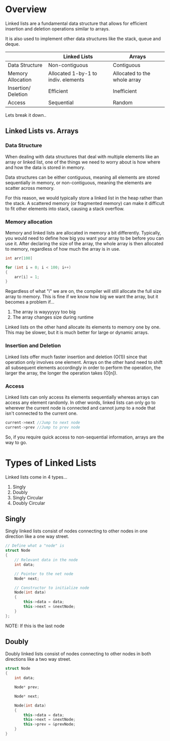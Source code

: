 # Overview

Linked lists are a fundamental data structure that allows for efficient insertion and deletion operations similar to arrays.  

It is also used to implement other data structures like the stack, queue and deque.

|                   |Linked Lists  |Arrays    |
|-------------------|--------------|----------|
|Data Structure     |Non-contiguous|Contiguous|
|Memory Allocation  |Allocated 1-by-1 to indiv. elements|Allocated to the whole array|
|Insertion/ Deletion|Efficient |Inefficient|
|Access             |Sequential|Random|

Lets break it down..

## Linked Lists vs. Arrays
### Data Structure

When dealing with data structures that deal with multiple elements like an array or linked list, one of the things we need to worry about is how where and how the data is stored in memory.

Data structures can be either contiguous, meaning all elements are stored sequentially in memory, or non-contiguous, meaning the elements are scatter across memory.

For this reason, we would typically store a linked list in the heap rather than the stack. A scattered memory (or fragmented memory) can make it difficult to fit other elements into stack, causing a stack overflow. 

### Memory allocation

Memory and linked lists are allocated in memory a bit differently. Typically, you would need to define how big you want your array to be before you can use it. After declaring the size of the array, the whole array is then allocated to memory, regardless of how much the array is in use.

```cpp
int arr[100]

for (int i = 0; i < 100; i++)
{
    arr[i] = 1;
}
```
Regardless of what "i" we are on, the compiler will still allocate the full size array to memory. This is fine if we know how big we want the array, but it becomes a problem if...

1. The array is wayyyyyy too big
2. The array changes size during runtime

Linked lists on the other hand allocate its elements to memory one by one. This may be slower, but it is much better for large or dynamic arrays. 

### Insertion and Deletion

Linked lists offer much faster insertion and deletion (O(1)) since that operation only involves one element. Arrays on the other hand need to shift all subsequent elements accordingly in order to perform the operation, the larger the array, the longer the operation takes (O[n]).

### Access

Linked lists can only access its elements sequentially whereas arrays can access any element randomly. In other words, linked lists can only go to wherever the current node is connected and cannot jump to a node that isn't connected to the current one.

```cpp
current->next //Jump to next node
current->prev //Jump to prev node
```

So, if you require quick access to non-sequential information, arrays are the way to go. 

# Types of Linked Lists

Linked lists come in 4 types...
1. Singly 
2. Doubly
3. Singly Circular
4. Doubly Circular

## Singly

Singly linked lists consist of nodes connecting to other nodes in one direction like a one way street.

```cpp
// Define what a "node" is
struct Node
{
    // Relevant data in the node
    int data;

    // Pointer to the net node
    Node* next;

    // Constructor to initialize node
    Node(int data)
    {
        this->data = data;
        this->next = &nextNode;
    }
};
```
NOTE: If this is the last node 

## Doubly

Doubly linked lists consist of nodes connecting to other nodes in both directions like a two way street.

```cpp
struct Node
{
    int data;

    Node* prev;

    Node* next;

    Node(int data)
    {
        this->data = data;
        this->next = &nextNode;
        this->prev = &prevNode;
    }
}
```